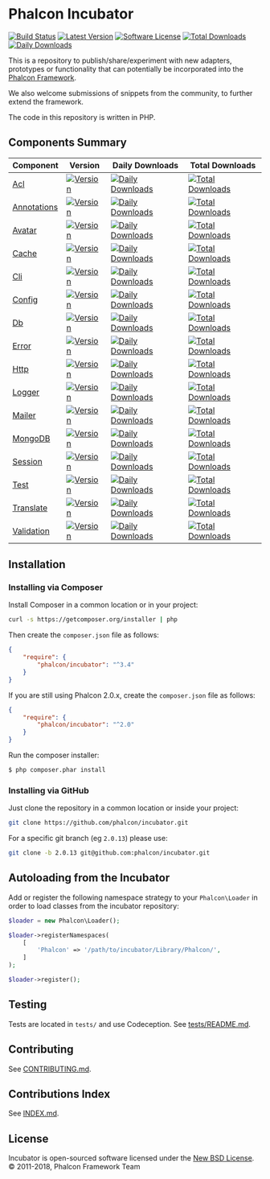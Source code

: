 # Phalcon Incubator

[![Build Status](https://img.shields.io/travis/phalcon/incubator/master.svg?style=flat-square)](https://travis-ci.org/phalcon/incubator)
[![Latest Version](https://img.shields.io/packagist/v/phalcon/incubator.svg?style=flat-square)](https://github.com/phalcon/incubator/releases)
[![Software License](https://img.shields.io/badge/license-BSD--3-brightgreen.svg?style=flat-square)](https://github.com/phalcon/incubator/blob/master/LICENSE.txt)
[![Total Downloads](https://img.shields.io/packagist/dt/phalcon/incubator.svg?style=flat-square)](https://packagist.org/packages/phalcon/incubator)
[![Daily Downloads](https://img.shields.io/packagist/dd/phalcon/incubator.svg?style=flat-square)](https://packagist.org/packages/phalcon/incubator)

This is a repository to publish/share/experiment with new adapters, prototypes or functionality that can potentially be incorporated into the [Phalcon Framework](https://github.com/phalcon/cphalcon).

We also welcome submissions of snippets from the community, to further extend the framework.

The code in this repository is written in PHP.

## Components Summary

| Component | Version | Daily Downloads | Total Downloads
| --------- | ------- | --------------- | ---------------
| [Acl](https://github.com/phalcon/incubator-acl) | [![Version](https://img.shields.io/packagist/v/phalcon/incubator-acl.svg?style=flat-square)](https://packagist.org/packages/phalcon/incubator-acl) | [![Daily Downloads](https://img.shields.io/packagist/dd/phalcon/incubator-acl.svg?style=flat-square)](https://packagist.org/packages/phalcon/incubator-acl) | [![Total Downloads](https://img.shields.io/packagist/dt/phalcon/incubator-acl.svg?style=flat-square)](https://packagist.org/packages/phalcon/incubator-acl)
| [Annotations](https://github.com/phalcon/incubator-annotations) | [![Version](https://img.shields.io/packagist/v/phalcon/incubator-annotations.svg?style=flat-square)](https://packagist.org/packages/phalcon/incubator-annotations) | [![Daily Downloads](https://img.shields.io/packagist/dd/phalcon/incubator-annotations.svg?style=flat-square)](https://packagist.org/packages/phalcon/incubator-annotations) | [![Total Downloads](https://img.shields.io/packagist/dt/phalcon/incubator-annotations.svg?style=flat-square)](https://packagist.org/packages/phalcon/incubator-annotations)
| [Avatar](https://github.com/phalcon/incubator-avatar) | [![Version](https://img.shields.io/packagist/v/phalcon/incubator-avatar.svg?style=flat-square)](https://packagist.org/packages/phalcon/incubator-avatar) | [![Daily Downloads](https://img.shields.io/packagist/dd/phalcon/incubator-avatar.svg?style=flat-square)](https://packagist.org/packages/phalcon/incubator-avatar) | [![Total Downloads](https://img.shields.io/packagist/dt/phalcon/incubator-avatar.svg?style=flat-square)](https://packagist.org/packages/phalcon/incubator-avatar)
| [Cache](https://github.com/phalcon/incubator-cache) | [![Version](https://img.shields.io/packagist/v/phalcon/incubator-cache.svg?style=flat-square)](https://packagist.org/packages/phalcon/incubator-cache) | [![Daily Downloads](https://img.shields.io/packagist/dd/phalcon/incubator-cache.svg?style=flat-square)](https://packagist.org/packages/phalcon/incubator-cache) | [![Total Downloads](https://img.shields.io/packagist/dt/phalcon/incubator-cache.svg?style=flat-square)](https://packagist.org/packages/phalcon/incubator-cache)
| [Cli](https://github.com/phalcon/incubator-cli) | [![Version](https://img.shields.io/packagist/v/phalcon/incubator-cli.svg?style=flat-square)](https://packagist.org/packages/phalcon/incubator-cli) | [![Daily Downloads](https://img.shields.io/packagist/dd/phalcon/incubator-cli.svg?style=flat-square)](https://packagist.org/packages/phalcon/incubator-cli) | [![Total Downloads](https://img.shields.io/packagist/dt/phalcon/incubator-cli.svg?style=flat-square)](https://packagist.org/packages/phalcon/incubator-cli)
| [Config](https://github.com/phalcon/incubator-config) | [![Version](https://img.shields.io/packagist/v/phalcon/incubator-config.svg?style=flat-square)](https://packagist.org/packages/phalcon/incubator-config) | [![Daily Downloads](https://img.shields.io/packagist/dd/phalcon/incubator-config.svg?style=flat-square)](https://packagist.org/packages/phalcon/incubator-config) | [![Total Downloads](https://img.shields.io/packagist/dt/phalcon/incubator-config.svg?style=flat-square)](https://packagist.org/packages/phalcon/incubator-config)
| [Db](https://github.com/phalcon/incubator-db) | [![Version](https://img.shields.io/packagist/v/phalcon/incubator-db.svg?style=flat-square)](https://packagist.org/packages/phalcon/incubator-db) | [![Daily Downloads](https://img.shields.io/packagist/dd/phalcon/incubator-db.svg?style=flat-square)](https://packagist.org/packages/phalcon/incubator-db) | [![Total Downloads](https://img.shields.io/packagist/dt/phalcon/incubator-db.svg?style=flat-square)](https://packagist.org/packages/phalcon/incubator-db)
| [Error](https://github.com/phalcon/incubator-error) | [![Version](https://img.shields.io/packagist/v/phalcon/incubator-error.svg?style=flat-square)](https://packagist.org/packages/phalcon/incubator-error) | [![Daily Downloads](https://img.shields.io/packagist/dd/phalcon/incubator-error.svg?style=flat-square)](https://packagist.org/packages/phalcon/incubator-error) | [![Total Downloads](https://img.shields.io/packagist/dt/phalcon/incubator-error.svg?style=flat-square)](https://packagist.org/packages/phalcon/incubator-error)
| [Http](https://github.com/phalcon/incubator-http) | [![Version](https://img.shields.io/packagist/v/phalcon/incubator-http.svg?style=flat-square)](https://packagist.org/packages/phalcon/incubator-http) | [![Daily Downloads](https://img.shields.io/packagist/dd/phalcon/incubator-http.svg?style=flat-square)](https://packagist.org/packages/phalcon/incubator-http) | [![Total Downloads](https://img.shields.io/packagist/dt/phalcon/incubator-http.svg?style=flat-square)](https://packagist.org/packages/phalcon/incubator-http)
| [Logger](https://github.com/phalcon/incubator-logger) | [![Version](https://img.shields.io/packagist/v/phalcon/incubator-logger.svg?style=flat-square)](https://packagist.org/packages/phalcon/incubator-logger) | [![Daily Downloads](https://img.shields.io/packagist/dd/phalcon/incubator-logger.svg?style=flat-square)](https://packagist.org/packages/phalcon/incubator-logger) | [![Total Downloads](https://img.shields.io/packagist/dt/phalcon/incubator-logger.svg?style=flat-square)](https://packagist.org/packages/phalcon/incubator-logger)
| [Mailer](https://github.com/phalcon/incubator-mailer) | [![Version](https://img.shields.io/packagist/v/phalcon/incubator-mailer.svg?style=flat-square)](https://packagist.org/packages/phalcon/incubator-mailer) | [![Daily Downloads](https://img.shields.io/packagist/dd/phalcon/incubator-mailer.svg?style=flat-square)](https://packagist.org/packages/phalcon/incubator-mailer) | [![Total Downloads](https://img.shields.io/packagist/dt/phalcon/incubator-mailer.svg?style=flat-square)](https://packagist.org/packages/phalcon/incubator-mailer)
| [MongoDB](https://github.com/phalcon/incubator-mongodb) | [![Version](https://img.shields.io/packagist/v/phalcon/incubator-mongodb.svg?style=flat-square)](https://packagist.org/packages/phalcon/incubator-mongodb) | [![Daily Downloads](https://img.shields.io/packagist/dd/phalcon/incubator-mongodb.svg?style=flat-square)](https://packagist.org/packages/phalcon/incubator-mongodb) | [![Total Downloads](https://img.shields.io/packagist/dt/phalcon/incubator-mongodb.svg?style=flat-square)](https://packagist.org/packages/phalcon/incubator-mongodb)
| [Session](https://github.com/phalcon/incubator-session) | [![Version](https://img.shields.io/packagist/v/phalcon/incubator-session.svg?style=flat-square)](https://packagist.org/packages/phalcon/incubator-session) | [![Daily Downloads](https://img.shields.io/packagist/dd/phalcon/incubator-session.svg?style=flat-square)](https://packagist.org/packages/phalcon/incubator-session) | [![Total Downloads](https://img.shields.io/packagist/dt/phalcon/incubator-session.svg?style=flat-square)](https://packagist.org/packages/phalcon/incubator-session)
| [Test](https://github.com/phalcon/incubator-test) | [![Version](https://img.shields.io/packagist/v/phalcon/incubator-test.svg?style=flat-square)](https://packagist.org/packages/phalcon/incubator-test) | [![Daily Downloads](https://img.shields.io/packagist/dd/phalcon/incubator-test.svg?style=flat-square)](https://packagist.org/packages/phalcon/incubator-test) | [![Total Downloads](https://img.shields.io/packagist/dt/phalcon/incubator-test.svg?style=flat-square)](https://packagist.org/packages/phalcon/incubator-test)
| [Translate](https://github.com/phalcon/incubator-translate) | [![Version](https://img.shields.io/packagist/v/phalcon/incubator-translate.svg?style=flat-square)](https://packagist.org/packages/phalcon/incubator-translate) | [![Daily Downloads](https://img.shields.io/packagist/dd/phalcon/incubator-translate.svg?style=flat-square)](https://packagist.org/packages/phalcon/incubator-translate) | [![Total Downloads](https://img.shields.io/packagist/dt/phalcon/incubator-translate.svg?style=flat-square)](https://packagist.org/packages/phalcon/incubator-translate)
| [Validation](https://github.com/phalcon/incubator-validation) | [![Version](https://img.shields.io/packagist/v/phalcon/incubator-validation.svg?style=flat-square)](https://packagist.org/packages/phalcon/incubator-validation) | [![Daily Downloads](https://img.shields.io/packagist/dd/phalcon/incubator-validation.svg?style=flat-square)](https://packagist.org/packages/phalcon/incubator-validation) | [![Total Downloads](https://img.shields.io/packagist/dt/phalcon/incubator-validation.svg?style=flat-square)](https://packagist.org/packages/phalcon/incubator-validation)

## Installation

### Installing via Composer

Install Composer in a common location or in your project:

```bash
curl -s https://getcomposer.org/installer | php
```

Then create the `composer.json` file as follows:

```json
{
    "require": {
        "phalcon/incubator": "^3.4"
    }
}
```

If you are still using Phalcon 2.0.x, create the `composer.json` file as follows:

```json
{
    "require": {
        "phalcon/incubator": "^2.0"
    }
}
```

Run the composer installer:

```bash
$ php composer.phar install
```

### Installing via GitHub

Just clone the repository in a common location or inside your project:

```bash
git clone https://github.com/phalcon/incubator.git
```

For a specific git branch (eg `2.0.13`) please use:

```bash
git clone -b 2.0.13 git@github.com:phalcon/incubator.git
```

## Autoloading from the Incubator

Add or register the following namespace strategy to your `Phalcon\Loader` in order
to load classes from the incubator repository:

```php
$loader = new Phalcon\Loader();

$loader->registerNamespaces(
    [
        'Phalcon' => '/path/to/incubator/Library/Phalcon/',
    ]
);

$loader->register();
```

## Testing

Tests are located in `tests/` and use Codeception. See [tests/README.md](tests/README.md).

## Contributing

See [CONTRIBUTING.md](CONTRIBUTING.md).

## Contributions Index

See [INDEX.md](INDEX.md).

## License

Incubator is open-sourced software licensed under the [New BSD License](https://github.com/phalcon/incubator/blob/master/LICENSE.txt).<br>
© 2011-2018, Phalcon Framework Team

